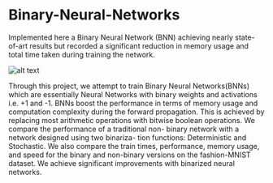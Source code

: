 # Binary-Neural-Networks
Implemented here a Binary Neural Network (BNN) achieving nearly state-of-art results but recorded a significant reduction in memory usage and total time taken during training the network.

![alt text](https://github.com/jaygshah/Binary-Neural-Networks/blob/master/bnn_jay.png)

Through this project, we attempt to train Binary Neural Networks(BNNs) which are essentially Neural Networks with binary weights and activations i.e. +1 and -1. BNNs boost the performance in terms of memory usage and computation complexity during the forward propagation. This is achieved by replacing most arithmetic operations with bitwise boolean operations. We compare the performance of a traditional non- binary network with a network designed using two binariza- tion functions: Deterministic and Stochastic. We also compare the train times, performance, memory usage, and speed for the binary and non-binary versions on the fashion-MNIST dataset. We achieve significant improvements with binarized neural networks.
